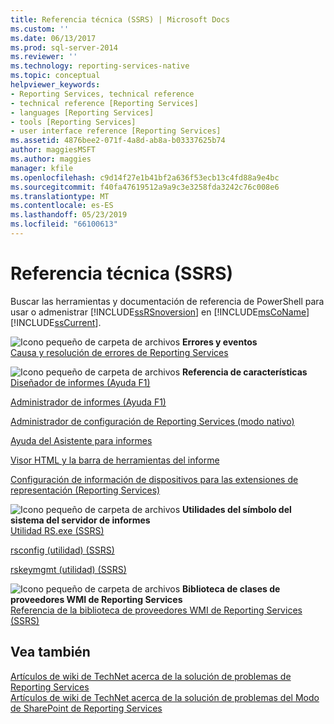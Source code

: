 ```yaml
---
title: Referencia técnica (SSRS) | Microsoft Docs
ms.custom: ''
ms.date: 06/13/2017
ms.prod: sql-server-2014
ms.reviewer: ''
ms.technology: reporting-services-native
ms.topic: conceptual
helpviewer_keywords:
- Reporting Services, technical reference
- technical reference [Reporting Services]
- languages [Reporting Services]
- tools [Reporting Services]
- user interface reference [Reporting Services]
ms.assetid: 4876bee2-071f-4a8d-ab8a-b03337625b74
author: maggiesMSFT
ms.author: maggies
manager: kfile
ms.openlocfilehash: c9d14f27e1b41bf2a636f53ecb13c4fd88a9e4bc
ms.sourcegitcommit: f40fa47619512a9a9c3e3258fda3242c76c008e6
ms.translationtype: MT
ms.contentlocale: es-ES
ms.lasthandoff: 05/23/2019
ms.locfileid: "66100613"
---
```

# <a name="technical-reference-ssrs"></a>Referencia técnica (SSRS)
  Buscar las herramientas y documentación de referencia de PowerShell para usar o admenistrar [!INCLUDE[ssRSnoversion](../includes/ssrsnoversion-md.md)] en [!INCLUDE[msCoName](../includes/msconame-md.md)] [!INCLUDE[ssCurrent](../includes/sscurrent-md.md)].  
  
 ![Icono pequeño de carpeta de archivos](../../2014/integration-services/media/filefolder-small.gif "Icono pequeño de carpeta de archivos") **Errores y eventos**  
 [Causa y resolución de errores de Reporting Services](troubleshooting/cause-and-resolution-of-reporting-services-errors.md)  
  
 ![Icono pequeño de carpeta de archivos](../../2014/integration-services/media/filefolder-small.gif "Icono pequeño de carpeta de archivos") **Referencia de características**  
 [Diseñador de informes (Ayuda F1)](tools/report-designer-f1-help.md)  
  
 [Administrador de informes (Ayuda F1)](../../2014/reporting-services/report-manager-f1-help.md)  
  
 [Administrador de configuración de Reporting Services &#40;modo nativo&#41;](../sql-server/install/reporting-services-configuration-manager-native-mode.md)  
  
 [Ayuda del Asistente para informes](../../2014/reporting-services/report-wizard-help.md)  
  
 [Visor HTML y la barra de herramientas del informe](html-viewer-and-the-report-toolbar.md)  
  
 [Configuración de información de dispositivos para las extensiones de representación &#40;Reporting Services&#41;](device-information-settings-for-rendering-extensions-reporting-services.md)  
  
 ![Icono pequeño de carpeta de archivos](../../2014/integration-services/media/filefolder-small.gif "Icono pequeño de carpeta de archivos") **Utilidades del símbolo del sistema del servidor de informes**  
 [Utilidad RS.exe &#40;SSRS&#41;](tools/rs-exe-utility-ssrs.md)  
  
 [rsconfig (utilidad) &#40;SSRS&#41;](tools/rsconfig-utility-ssrs.md)  
  
 [rskeymgmt (utilidad) &#40;SSRS&#41;](tools/rskeymgmt-utility-ssrs.md)  
  
 ![Icono pequeño de carpeta de archivos](../../2014/integration-services/media/filefolder-small.gif "Icono pequeño de carpeta de archivos") **Biblioteca de clases de proveedores WMI de Reporting Services**  
 [Referencia de la biblioteca de proveedores WMI de Reporting Services &#40;SSRS&#41;](wmi-provider-library-reference/reporting-services-wmi-provider-library-reference-ssrs.md)  
  
## <a name="see-also"></a>Vea también  
 [Artículos de wiki de TechNet acerca de la solución de problemas de Reporting Services](https://go.microsoft.com/fwlink/?LinkID=209153)   
 [Artículos de wiki de TechNet acerca de la solución de problemas del Modo de SharePoint de Reporting Services](https://go.microsoft.com/fwlink/?LinkID=209158)  
  
  
